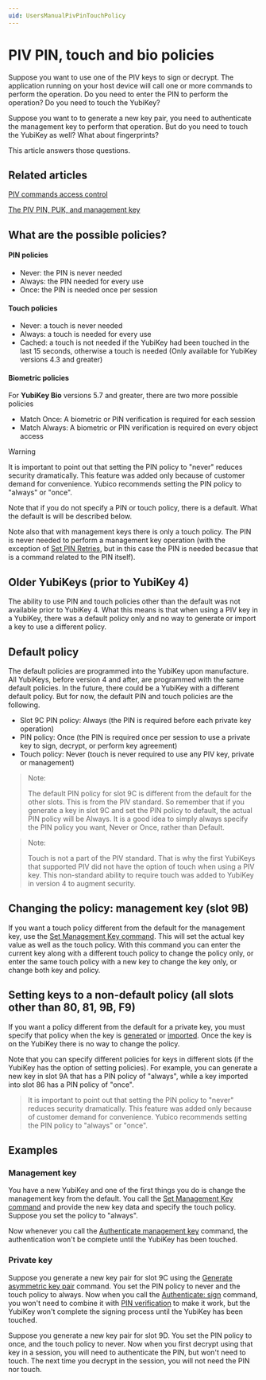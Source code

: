 ```yaml
---
uid: UsersManualPivPinTouchPolicy
---
```


<!-- Copyright 2021 Yubico AB

Licensed under the Apache License, Version 2.0 (the "License");
you may not use this file except in compliance with the License.
You may obtain a copy of the License at

    http://www.apache.org/licenses/LICENSE-2.0

Unless required by applicable law or agreed to in writing, software
distributed under the License is distributed on an "AS IS" BASIS,
WITHOUT WARRANTIES OR CONDITIONS OF ANY KIND, either express or implied.
See the License for the specific language governing permissions and
limitations under the License. -->

# PIV PIN, touch and bio policies

Suppose you want to use one of the PIV keys to sign or decrypt. The application running on
your host device will call one or more commands to perform the operation. Do you need to
enter the PIN to perform the operation? Do you need to touch the YubiKey?

Suppose you want to to generate a new key pair, you need to authenticate the management
key to perform that operation. But do you need to touch the YubiKey as well? What about fingerprints?

This article answers those questions.

## Related articles

[PIV commands access control](access-control.md)

[The PIV PIN, PUK, and management key](pin-puk-mgmt-key.md)

## What are the possible policies?

#### PIN policies

* Never: the PIN is never needed
* Always: the PIN needed for every use
* Once: the PIN is needed once per session

#### Touch policies

* Never: a touch is never needed
* Always: a touch is needed for every use
* Cached: a touch is not needed if the YubiKey had been touched in the last 15 seconds,
otherwise a touch is needed (Only available for YubiKey versions 4.3 and greater)

#### Biometric policies
For **YubiKey Bio** versions 5.7 and greater, there are two more possible policies
* Match Once: A biometric or PIN verification is required for each session
* Match Always: A biometric or PIN verification is required on every object access

> [!WARNING]
> It is important to point out that setting the PIN policy to "never" reduces security
> dramatically. This feature was added only because of customer demand for convenience.
> Yubico recommends setting the PIN policy to "always" or "once".

Note that if you do not specify a PIN or touch policy, there is a default. What the
default is will be described below.

Note also that with management keys there is only a touch policy. The PIN is never needed
to perform a management key operation (with the exception of
[Set PIN Retries](commands.md#set-pin-retries), but in this case the PIN is needed
becasue that is a command related to the PIN itself).

## Older YubiKeys (prior to YubiKey 4)

The ability to use PIN and touch policies other than the default was not available prior
to YubiKey 4. What this means is that when using a PIV key in a YubiKey, there was a
default policy only and no way to generate or import a key to use a different policy.

## Default policy

The default policies are programmed into the YubiKey upon manufacture. All YubiKeys,
before version 4 and after, are programmed with the same default policies. In the future,
there could be a YubiKey with a different default policy. But for now, the default PIN and
touch policies are the following.

* Slot 9C PIN policy: Always (the PIN is required before each private key operation)
* PIN policy: Once (the PIN is required once per session to use a private key to sign,
  decrypt, or perform key agreement)
* Touch policy: Never (touch is never required to use any PIV key, private or management)

> Note:
>
> The default PIN policy for slot 9C is different from the default for the other slots.
> This is from the PIV standard. So remember that if you generate a key in slot 9C and set
> the PIN policy to default, the actual PIN policy will be Always. It is a good idea to
> simply always specify the PIN policy you want, Never or Once, rather than Default.

> Note:
>
> Touch is not a part of the PIV standard. That is why the first YubiKeys that supported
> PIV did not have the option of touch when using a PIV key. This non-standard ability to
> require touch was added to YubiKey in version 4 to augment security.

## Changing the policy: management key (slot 9B)

If you want a touch policy different from the default for the management key, use the
[Set Management Key command](commands.md#set-management-key). This will set the actual
key value as well as the touch policy. With this command you can enter the current key
along with a different touch policy to change the policy only, or enter the same touch
policy with a new key to change the key only, or change both key and policy.

## Setting keys to a non-default policy (all slots other than 80, 81, 9B, F9)

If you want a policy different from the default for a private key, you must specify that
policy when the key is [generated](commands.md#generate-asymmetric) or
[imported](commands.md#import-asymmetric). Once the key is on the YubiKey there is no
way to change the policy.

Note that you can specify different policies for keys in different slots (if the YubiKey
has the option of setting policies). For example, you can generate a new key in slot 9A
that has a PIN policy of "always", while a key imported into slot 86 has a PIN policy of
"once".

> It is important to point out that setting the PIN policy to "never" reduces security
> dramatically. This feature was added only because of customer demand for convenience.
> Yubico recommends setting the PIN policy to "always" or "once".

## Examples

### Management key

You have a new YubiKey and one of the first things you do is change the management key
from the default. You call the
[Set Management Key command](commands.md#set-management-key) and provide the new key
data and specify the touch policy. Suppose you set the policy to "always".

Now whenever you call the
[Authenticate management key](commands.md#authenticate-management-key) command, the
authentication won't be complete until the YubiKey has been touched.

### Private key

Suppose you generate a new key pair for slot 9C using the
[Generate asymmetric key pair](commands.md#generate-asymmetric) command. You set
the PIN policy to never and the touch policy to always. Now when you call the
[Authenticate: sign](commands.md#authenticate-sign) command, you won't need to
combine it with [PIN verification](commands.md#verify) to make it work, but the
YubiKey won't complete the signing process until the YubiKey has been touched.

Suppose you generate a new key pair for slot 9D. You set the PIN policy to once, and the
touch policy to never. Now when you first decrypt using that key in a session, you will
need to authenticate the PIN, but won't need to touch. The next time you decrypt in the
session, you will not need the PIN nor touch.
